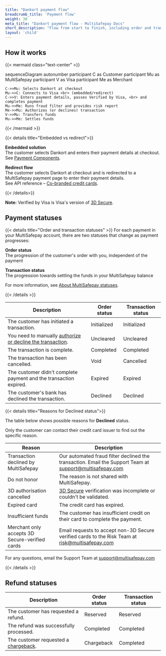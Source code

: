 ```yaml
---
title: "Dankort payment flow"
breadcrumb_title: 'Payment flow'
weight: 30
meta_title: "Dankort payment flow - MultiSafepay Docs"
short_description: "Flow from start to finish, including order and transaction status changes"
layout: 'child'
---
```


## How it works

{{< mermaid class="text-center" >}}

sequenceDiagram
    autonumber
    participant C as Customer
    participant Mu as MultiSafepay
    participant V as Visa
    participant Me as Merchant

    C->>Mu: Selects Dankort at checkout
    Mu->>C: Connects to Visa <br> (embedded/redirect)
    C->>V: Enters payment details, passes Verified by Visa, <br> and completes payment
    Mu->>Me: Runs fraud filter and provides risk report
    Me->>Mu: Authorizes (or declines) transaction
    V->>Mu: Transfers funds 
    Mu->>Me: Settles funds

{{< /mermaid >}}
&nbsp;  

{{< details title="Embedded vs redirect">}}

**Embedded solution**   
The customer selects Dankort and enters their payment details at checkout.  
See [Payment Components](/payment-components/).

**Redirect flow**  
The customer selects Dankort at checkout and is redirected to a MultiSafepay payment page to enter their payment details.  
See API reference – [Co-branded credit cards](/api/#co-branded-credit-cards). 

{{< /details>}}

**Note:** Verified by Visa is Visa's version of [3D Secure](/security-and-legal/payment-regulations/about-3d-secure/).

## Payment statuses

{{< details title="Order and transaction statuses" >}}
For each payment in your MultiSafepay account, there are two statuses that change as payment progresses:

**Order status**  
The progression of the customer's order with you, independent of the payment

**Transaction status**  
The progression towards settling the funds in your MultiSafepay balance

For more information, see [About MultiSafepay statuses](/payments/multisafepay-statuses/).

{{< /details >}}

| Description | Order status | Transaction status |
|---|---|---|
| The customer has initiated a transaction. | Initialized | Initialized |
| You need to manually [authorize or decline the transaction](/payments/methods/credit-and-debit-cards/user-guide/evaluating-uncleared-transactions/). | Uncleared | Uncleared |
| The transaction is complete. | Completed | Completed |
| The transaction has been cancelled. | Void   | Cancelled   |
| The customer didn't complete payment and the transaction expired. | Expired | Expired |
| The customer's bank has declined the transaction. | Declined | Declined   |

{{< details title="Reasons for Declined status">}}

The table below shows possible reasons for **Declined** status. 

Only the customer can contact their credit card issuer to find out the specific reason.

| Reason | Description |
|----------|---------|
| Transaction declined by MultiSafepay | Our automated fraud filter declined the transaction. Email the Support Team at <support@multisafepay.com> |
| Do not honor | The reason is not shared with MultiSafepay. |
| 3D authorisation cancelled | [3D Secure](/features/3d-secure/about/) verification was incomplete or couldn't be validated. |
| Expired card | The credit card has expired. |
| Insufficient funds | The customer has insufficient credit on their card to complete the payment. |
| Merchant only accepts 3D Secure-verified cards | Email requests to accept non-3D Secure verified cards to the Risk Team at <risk@multisafepay.com>  |

For any questions, email the Support Team at <support@multisafepay.com>

{{< /details >}}

## Refund statuses

| Description | Order status | Transaction status |
|---|---|---|
| The customer has requested a refund. | Reserved    | Reserved   |
| The refund was successfully processed.  | Completed      | Completed   |
| The customer requested a [chargeback](/payments/chargebacks/). | Chargeback | Completed   |



